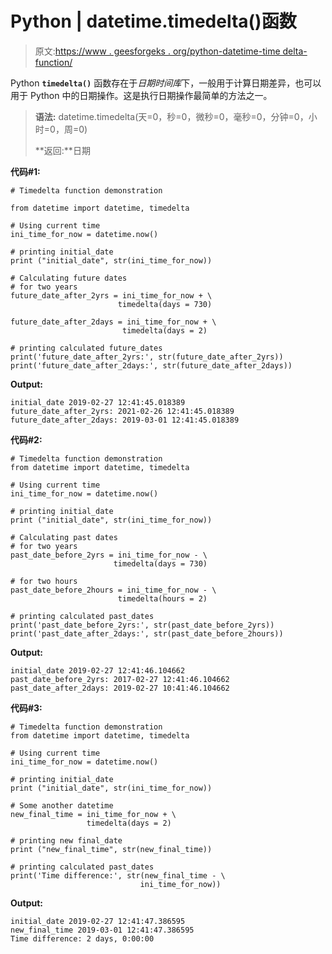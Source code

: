 # Python | datetime.timedelta()函数

> 原文:[https://www . geesforgeks . org/python-datetime-time delta-function/](https://www.geeksforgeeks.org/python-datetime-timedelta-function/)

Python **`timedelta()`** 函数存在于*日期时间库*下，一般用于计算日期差异，也可以用于 Python 中的日期操作。这是执行日期操作最简单的方法之一。

> **语法:** datetime.timedelta(天=0，秒=0，微秒=0，毫秒=0，分钟=0，小时=0，周=0)
> 
> **返回:**日期

**代码#1:**

```
# Timedelta function demonstration 

from datetime import datetime, timedelta

# Using current time
ini_time_for_now = datetime.now()

# printing initial_date
print ("initial_date", str(ini_time_for_now))

# Calculating future dates
# for two years
future_date_after_2yrs = ini_time_for_now + \
                        timedelta(days = 730)

future_date_after_2days = ini_time_for_now + \
                         timedelta(days = 2)

# printing calculated future_dates
print('future_date_after_2yrs:', str(future_date_after_2yrs))
print('future_date_after_2days:', str(future_date_after_2days))
```

**Output:**

```
initial_date 2019-02-27 12:41:45.018389
future_date_after_2yrs: 2021-02-26 12:41:45.018389
future_date_after_2days: 2019-03-01 12:41:45.018389

```

**代码#2:**

```
# Timedelta function demonstration 
from datetime import datetime, timedelta

# Using current time
ini_time_for_now = datetime.now()

# printing initial_date
print ("initial_date", str(ini_time_for_now))

# Calculating past dates
# for two years
past_date_before_2yrs = ini_time_for_now - \
                       timedelta(days = 730)

# for two hours
past_date_before_2hours = ini_time_for_now - \
                        timedelta(hours = 2)

# printing calculated past_dates
print('past_date_before_2yrs:', str(past_date_before_2yrs))
print('past_date_after_2days:', str(past_date_before_2hours))
```

**Output:**

```
initial_date 2019-02-27 12:41:46.104662
past_date_before_2yrs: 2017-02-27 12:41:46.104662
past_date_after_2days: 2019-02-27 10:41:46.104662

```

**代码#3:**

```
# Timedelta function demonstration 
from datetime import datetime, timedelta

# Using current time
ini_time_for_now = datetime.now()

# printing initial_date
print ("initial_date", str(ini_time_for_now))

# Some another datetime
new_final_time = ini_time_for_now + \
                 timedelta(days = 2)

# printing new final_date
print ("new_final_time", str(new_final_time))

# printing calculated past_dates
print('Time difference:', str(new_final_time - \
                             ini_time_for_now))
```

**Output:**

```
initial_date 2019-02-27 12:41:47.386595
new_final_time 2019-03-01 12:41:47.386595
Time difference: 2 days, 0:00:00

```